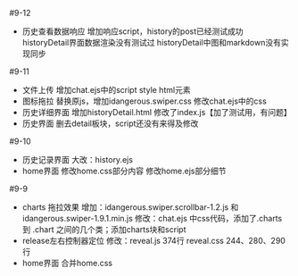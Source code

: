 #9-12

* 历史查看数据响应
  增加响应script，history的post已经测试成功
  historyDetail界面数据渲染没有测试过
  historyDetail中图和markdown没有实现同步

#9-11

* 文件上传
  增加chat.ejs中的script style html元素
* 图标拖拉
  替换原js，增加idangerous.swiper.css
  修改chat.ejs中的css
* 历史详细界面
  增加historyDetail.html
  修改了index.js【加了测试用，有问题】
* 历史界面
  删去detail板块，script还没有来得及修改

#9-10

* 历史记录界面
  大改：history.ejs
* home界面
  修改home.css部分内容
  修改home.ejs部分细节

#9-9

* charts 拖拉效果
  增加：idangerous.swiper.scrollbar-1.2.js 和 idangerous.swiper-1.9.1.min.js
  修改：chat.ejs 中css代码，添加了.charts 到 .chart 之间的几个类；添加charts块和script
* release左右控制器定位
  修改：reveal.js 374行
        reveal.css 244、280、290行
* home界面
  合并home.css
